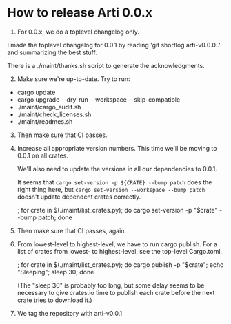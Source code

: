 # How to release Arti 0.0.x

1. For 0.0.x, we do a toplevel changelog only.

  I made the toplevel changelog for 0.0.1 by reading 'git shortlog
  arti-v0.0.0..' and summarizing the best stuff.

  There is a ./maint/thanks.sh script to generate the acknowledgments.

2. Make sure we're up-to-date.  Try to run:
  * cargo update
  * cargo upgrade --dry-run --workspace --skip-compatible
  * ./maint/cargo_audit.sh
  * ./maint/check_licenses.sh
  * ./maint/readmes.sh

3. Then make sure that CI passes.

4. Increase all appropriate version numbers.  This time we'll be moving to
   0.0.1 on all crates.

   We'll also need to update the versions in all our dependencies to 0.0.1.

   It seems that `cargo set-version -p ${CRATE} --bump patch` does the right
   thing here, but `cargo set-version --workspace --bump patch` doesn't
   update dependent crates correctly.

   ; for crate in $(./maint/list_crates.py); do cargo set-version -p "$crate" --bump patch; done

5. Then make sure that CI passes, again.

6. From lowest-level to highest-level, we have to run cargo publish.  For
   a list of crates from lowest- to highest-level, see the top-level
   Cargo.toml.

   ; for crate in $(./maint/list_crates.py); do cargo publish -p "$crate"; echo "Sleeping"; sleep 30; done

    (The "sleep 30" is probably too long, but some delay seems to be
    necessary to give crates.io time to publish each crate before the next
    crate tries to download it.)

7. We tag the repository with arti-v0.0.1
